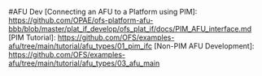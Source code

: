 [OFS repository - linux-dfl]: https://github.com/OFS/linux-dfl
[OFS repository - linux-dfl - wiki page]: https://github.com/OFS/linux-dfl/wiki
[OPAE SDK repository]: https://github.com/OFS/opae-sdk
[OFS Site]: https://ofs.github.io


[Intel® oneAPI Base Toolkit (Base Kit)]: https://www.intel.com/content/www/us/en/developer/tools/oneapi/toolkits.html
[Intel® oneAPI Toolkits Installation Guide for Linux* OS]: https://www.intel.com/content/www/us/en/develop/documentation/installation-guide-for-intel-oneapi-toolkits-linux/top.html
[Intel® oneAPI Programming Guide]: https://www.intel.com/content/www/us/en/develop/documentation/oneapi-programming-guide/top.html
[FPGA Optimization Guide for Intel® oneAPI Toolkits]: https://www.intel.com/content/www/us/en/develop/documentation/oneapi-fpga-optimization-guide/top.html
[oneAPI-samples]: https://github.com/oneapi-src/oneAPI-samples.git
[examples-afu]: https://github.com/OFS/examples-afu.git

[oneAPI Accelerator Support Package (ASP): Getting Started User Guide]: /hw/common/user_guides/oneapi_asp/ug_oneapi_asp/
[oneAPI Accelerator Support Package(ASP) Reference Manual: Open FPGA Stack]: /hw/common/reference_manual/oneapi_asp/oneapi_asp_ref_mnl/

[FPGA Developer Journey Guide]: /hw/common/user_guides/ug_fpga_developer/ug_fpga_developer/

[Evaluation User Guide: OFS for Intel® Agilex® 7 PCIe Attach]: /hw/common/user_guides/ug_eval_ofs_agx7_pcie_attach/ug_eval_script_ofs_agx7_pcie_attach/
[Evaluation User Guide: OFS for Intel® Agilex® 7 SoC Attach]: /hw/f2000x/user_guides/ug_eval_ofs/ug_eval_script_ofs_f2000x/
[Evaluation User Guide: OFS for Intel® Stratix® 10 FPGA PCIe Attach]: /hw/d5005/user_guides/ug_eval_ofs_d5005/ug_eval_script_ofs_d5005/


[FPGA Interface Manager (FIM) Developer Guide: OFS for Intel® Agilex® 7 PCIe Attach (2xF-tile)]: /hw/n6001/dev_guides/fim_dev/ug_dev_fim_ofs_ftile_devkit/
[FPGA Interface Manager (FIM)  Developer Guide: OFS for Intel® Agilex® 7 PCIe Attach (P-tile, E-tile)]: /hw/n6001/dev_guides/fim_dev/ug_dev_fim_ofs_n6001/
[FPGA Interface Manager (FIM) Developer Guide: OFS for Intel® Agilex® 7 SoC Attach]: /hw/f2000x/dev_guides/fim_dev/ug_dev_fim_ofs/
[FPGA Interface Manager (FIM) Developer Guide: OFS for Intel® Stratix® 10 FPGA PCIe Attach]: /hw/d5005/dev_guides/fim_dev/ug_dev_fim_ofs_d5005/

[Accelerator Functional Unit (AFU) Developer Guide: OFS for Intel® Agilex® 7 PCIe Attach]: /hw/common/dev_guides/afu_dev/ug_dev_fim_ofs_agx7_pcie_attach/
[Accelerator Functional Unit (AFU) Developer Guide: OFS for Intel® Agilex® 7 SoC Attach]: /hw/f2000x/dev_guides/afu_dev/ug_dev_afu_ofs_f2000x/
[Accelerator Functional Unit (AFU) Developer Guide: OFS for Intel® Stratix® 10 FPGA PCIe Attach]:/hw/d5005/dev_guides/afu_dev/ug_dev_afu_d5005/

[Simulation User Guide: OFS for Intel® Agilex® 7 PCIe Attach]: /hw/common/user_guides/ug_sim_ofs_agx7_pcie_attach/ug_sim_ofs_agx7_pcie_attach/
[Simulation User Guide: OFS for Intel® Agilex® 7 SoC Attach]: /hw/f2000x/user_guides/ug_sim_ofs/ug_sim_ofs/
[Simulation User Guide: OFS for Intel® Stratix® 10 FPGA PCIe Attach]: /hw/d5005/user_guides/ug_sim_ofs_d5005/ug_sim_ofs_d5005/

[Docker User Guide: Intel Open FPGA Stack]: /hw/common/user_guides/ug_docker/ug_docker/

[KVM User Guide: Open FPGA Stack]: /hw/common/user_guides/ug_kvm/ug_kvm/


[OPAE SDK]: sw/fpga_api/quick_start/readme/
[OFS DFL kernel driver]: sw/fpga_api/quick_start/readme/#build-the-opae-linux-device-drivers-from-the-source

#AFU Dev
[Connecting an AFU to a Platform using PIM]: https://github.com/OPAE/ofs-platform-afu-bbb/blob/master/plat_if_develop/ofs_plat_if/docs/PIM_AFU_interface.md
[PIM Tutorial]: https://github.com/OFS/examples-afu/tree/main/tutorial/afu_types/01_pim_ifc
[Non-PIM AFU Development]: https://github.com/OFS/examples-afu/tree/main/tutorial/afu_types/03_afu_main

[Getting Started Guide: Open FPGA Stack for Intel® Agilex® 7 PCIe Attach FPGAs (Intel FPGA SmartNIC N6001-PL)]: /hw/n6001/user_guides/ug_qs_ofs_n6001/ug_qs_ofs_n6001/
[Getting Started Guide: Open FPGA Stack for Intel® Agilex® 7 SoC Attach FPGAs (Intel Agilx 7 FPGA F-Series Development Kit (2xF-Tile))]: /hw/ftile_devkit/user_guides/ug_qs_ofs_ftile/ug_qs_ofs_ftile/
[Getting Started Guide: Open FPGA Stack for Intel® Agilex® 7 SoC Attach FPGAs]: /hw/f2000x/user_guides/ug_qs_ofs_f2000x/ug_qs_ofs_f2000x/
[Getting Started Guide: Open FPGA Stack for Intel® Stratix® 10 PCIe Attach FPGAs]: /hw/d5005/user_guides/ug_qs_ofs_d5005/ug_qs_ofs_d5005/
[Token authentication requirements for Git operations]: https://github.blog/2020-12-15-token-authentication-requirements-for-git-operations
[4.0 OPAE Software Development Kit]: /hw/n6001/user_guides/ug_qs_ofs_n6001/ug_qs_ofs_n6001/#40-opae-software-development-kit
[6.2 Installing the OPAE SDK On the Host]: /hw/f2000x/user_guides/ug_qs_ofs_f2000x/ug_qs_ofs_f2000x/#62-installing-the-opae-sdk-on-the-host


[Signal Tap Logic Analyzer: Introduction & Getting Started]: https://www.intel.com/content/www/us/en/programmable/support/training/course/odsw1164.html
[Quartus Pro Prime Download]: https://www.intel.com/content/www/us/en/software-kit/776241/intel-quartus-prime-pro-edition-design-software-version-23-1-for-linux.html

[Red Hat Linux ]: https://access.redhat.com/downloads/content/479/ver=/rhel---8/8.2/x86_64/product-software
[OFS GitHub Docker]: https://github.com/OFS/ofs.github.io/tree/main/docs/hw/common/user_guides/ug_docker
